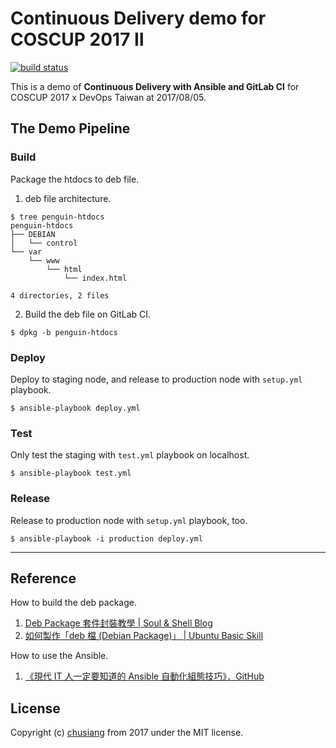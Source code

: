 # Continuous Delivery demo for COSCUP 2017 Ⅱ

[![build status](https://gitlab.com/chusiang/coscup2017-cd-demo/badges/master/build.svg)](https://gitlab.com/chusiang/coscup2017-cd-demo/commits/master)

This is a demo of **Continuous Delivery with Ansible and GitLab CI**  for COSCUP 2017 x DevOps Taiwan at 2017/08/05.

## The Demo Pipeline

### Build

Package the htdocs to deb file.

1. deb file architecture.

```
$ tree penguin-htdocs
penguin-htdocs
├── DEBIAN
│   └── control
└── var
    └── www
        └── html
            └── index.html

4 directories, 2 files
```

2. Build the deb file on GitLab CI.

```
$ dpkg -b penguin-htdocs
```

### Deploy

Deploy to staging node, and release to production node with `setup.yml` playbook.

```
$ ansible-playbook deploy.yml
```

### Test

Only test the staging with `test.yml` playbook on localhost.

```
$ ansible-playbook test.yml
```

### Release

Release to production node with `setup.yml` playbook, too.

```
$ ansible-playbook -i production deploy.yml
```

----

## Reference

How to build the deb package.

1. [Deb Package 套件封裝教學 | Soul & Shell Blog](https://blog.toright.com/posts/4434/deb-package-%E5%A5%97%E4%BB%B6%E5%B0%81%E8%A3%9D%E6%95%99%E5%AD%B8.html)
1. [如何製作「deb 檔 (Debian Package)」 | Ubuntu Basic Skill](https://samwhelp.github.io/book-ubuntu-basic-skill/book/content/package/how-to-build-package.html)

How to use the Ansible.

1. [《現代 IT 人一定要知道的 Ansible 自動化組態技巧》．GitHub](https://github.com/chusiang/automate-with-ansible)

## License

Copyright (c) [chusiang][chusiang] from 2017 under the MIT license.

[chusiang]: https://github.com/chusiang/
